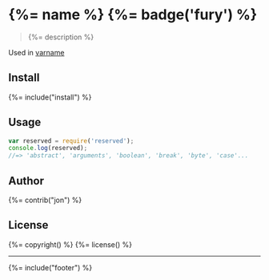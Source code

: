 # {%= name %} {%= badge('fury') %}

> {%= description %}

Used in [varname](https://github.com/jonschlinkert/varname)

## Install
{%= include("install") %}

## Usage

```js
var reserved = require('reserved');
console.log(reserved);
//=> 'abstract', 'arguments', 'boolean', 'break', 'byte', 'case'...
```

## Author
{%= contrib("jon") %}

## License
{%= copyright() %}
{%= license() %}

***

{%= include("footer") %}